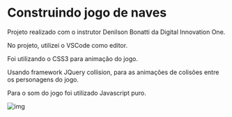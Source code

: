 # Construindo jogo de naves

Projeto realizado com o instrutor Denilson Bonatti da Digital Innovation One.

No projeto, utilizei o VSCode como editor.

Foi utilizando o CSS3 para animação do jogo.

Usando framework JQuery collision, para as animações de colisões entre os personagens do jogo.

Para o som do jogo foi utilizado Javascript puro.

![img](https://user-images.githubusercontent.com/82118386/148648199-03740440-0c5e-4fd5-909e-c4ede6469bdd.png)

